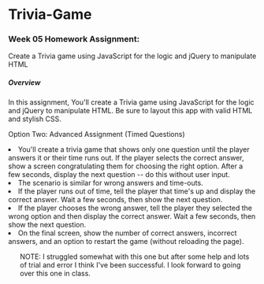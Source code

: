 <h1>Trivia-Game</h1>

<h3>Week 05 Homework Assignment:</h3>
<p>Create a Trivia game using JavaScript for the logic and jQuery to manipulate HTML</p>

<h5>Overview</h5>
<p>In this assignment, You'll create a Trivia game using JavaScript for the logic and jQuery to manipulate HTML. Be sure to layout this app with valid HTML and stylish CSS.</P>
<p>Option Two: Advanced Assignment (Timed Questions)</p>
<li>You'll create a trivia game that shows only one question until the player answers it or their time runs out.
If the player selects the correct answer, show a screen congratulating them for choosing the right option. After a few seconds, display the next question -- do this without user input.</li>
<li>The scenario is similar for wrong answers and time-outs.</li>
<li>If the player runs out of time, tell the player that time's up and display the correct answer. Wait a few seconds, then show the next question.</li>
<li>If the player chooses the wrong answer, tell the player they selected the wrong option and then display the correct answer. Wait a few seconds, then show the next question.</li>
<li>On the final screen, show the number of correct answers, incorrect answers, and an option to restart the game (without reloading the page).</li>
<ul>NOTE: I struggled somewhat with this one but after some help and lots of trial and error I think I've been successful. I look forward to going over this one in class.</ul>